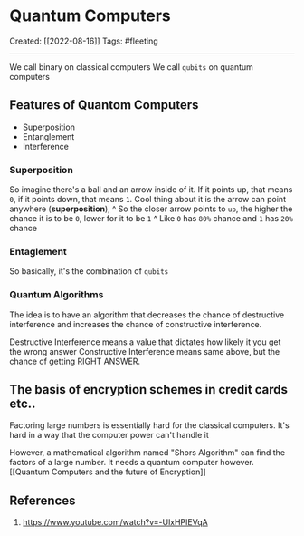 

# Quantum Computers
Created:  [[2022-08-16]]
Tags: #fleeting 

---
We call binary on classical computers
We call `qubits` on quantum computers

## Features of Quantom Computers
- Superposition
- Entanglement
- Interference

### Superposition
So imagine there's a ball and an arrow inside of it. 
If it points up, that means `0`, 
if it points down, that means `1`. 
Cool thing about it is the arrow can point anywhere (**superposition**), 
    ^ So the closer arrow points to `up`, the higher the chance it is to be `0`, lower for it to be `1`
        ^ Like `0` has `80%` chance and `1` has `20%` chance

### Entaglement
So basically, it's the combination of `qubits`

### Quantum Algorithms
The idea is to have an algorithm that decreases the chance of destructive interference and increases the chance of constructive interference.

Destructive Interference means a value that dictates how likely it you get the wrong answer
Constructive Interference means same above, but the chance of getting RIGHT ANSWER.



## The basis of encryption schemes in credit cards etc..
Factoring large numbers is essentially hard for the classical computers.
It's hard in a way that the computer power can't handle it

However, a mathematical algorithm named "Shors Algorithm" can find the factors of a large number. It needs a quantum computer however. 
[[Quantum Computers and the future of Encryption]] 






## References
1. https://www.youtube.com/watch?v=-UlxHPIEVqA
